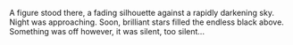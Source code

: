 A figure stood there, a fading silhouette against a rapidly darkening sky. Night was approaching. Soon, brilliant stars filled the endless black above. Something was off however, it was silent, too silent...
